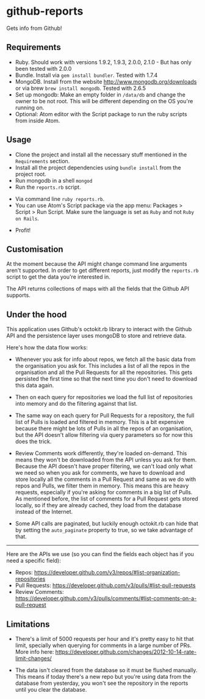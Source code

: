 # github-reports

Gets info from Github!

## Requirements

 * Ruby. Should work with versions 1.9.2, 1.9.3, 2.0.0, 2.1.0 - But has only been tested with 2.0.0
 * Bundle. Install via `gem install bundler`. Tested with 1.7.4
 * MongoDB. Install from the website http://www.mongodb.org/downloads or via brew `brew install mongodb`. Tested with 2.6.5
 * Set up mongodb: Make an empty folder in `/data/db` and change the owner to be not root. This will be different depending on the OS you're running on.
 * Optional: Atom editor with the Script package to run the ruby scripts from inside Atom.

## Usage

 * Clone the project and install all the necessary stuff mentioned in the `Requirements` section.
 * Install all the project dependencies using `bundle install` from the project root.
 * Run mongodb in a shell `mongod`
 * Run the `reports.rb` script.

  - Via command line `ruby reports.rb`.
  - You can use Atom's Script package via the app menu: Packages > Script > Run Script. Make sure the language is set as `Ruby` and not `Ruby on Rails`.

 * Profit!

## Customisation

At the moment because the API might change command line arguments aren't supported. In order to get different reports, just modify the `reports.rb` script to get the data you're interested in.

The API returns collections of maps with all the fields that the Github API supports.

## Under the hood

This application uses Github's octokit.rb library to interact with the Github API and the persistence layer uses mongoDB to store and retrieve data.

Here's how the data flow works:

 * Whenever you ask for info about repos, we fetch all the basic data from the organisation you ask for. This includes a list of all the repos in the organisation and all the Pull Requests for all the repositories. This gets persisted the first time so that the next time you don't need to download this data again.

 * Then on each query for repositories we load the full list of repositories into memory and do the filtering against that list.

 * The same way on each query for Pull Requests for a repository, the full list of Pulls is loaded and filtered in memory. This is a bit expensive because there might be lots of Pulls in all the repos of an organisation, but the API doesn't allow filtering via query parameters so for now this does the trick.

 * Review Comments work differently, they're loaded on-demand. This means they won't be downloaded from the API unless you ask for them. Because the API doesn't have proper filtering, we can't load only what we need so when you ask for comments, we have to download and store locally all the comments in a Pull Request and same as we do with repos and Pulls, we filter them in memory. This means this are heavy requests, especially if you're asking for comments in a big list of Pulls. As mentioned before, the list of comments for a Pull Request gets stored locally, so if they are already cached, they load from the database instead of the Internet.

 * Some API calls are paginated, but luckily enough octokit.rb can hide that by setting the `auto_paginate` property to true, so we take advantage of that.

---

Here are the APIs we use (so you can find the fields each object has if you need a specific field):

 * Repos: https://developer.github.com/v3/repos/#list-organization-repositories
 * Pull Requests: https://developer.github.com/v3/pulls/#list-pull-requests
 * Review Comments: https://developer.github.com/v3/pulls/comments/#list-comments-on-a-pull-request


## Limitations

 * There's a limit of 5000 requests per hour and it's pretty easy to hit that limit, specially when querying for comments in a large number of PRs. More info here: https://developer.github.com/changes/2012-10-14-rate-limit-changes/

 * The data isn't cleared from the database so it must be flushed manually. This means if today there's a new repo but you're using data from the database from yesterday, you won't see the repository in the reports until you clear the database.
